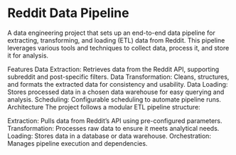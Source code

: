 # Reddit Data Pipeline

A data engineering project that sets up an end-to-end data pipeline for extracting, transforming, and loading (ETL) data from Reddit. This pipeline leverages various tools and techniques to collect data, process it, and store it for analysis.

Features
Data Extraction: Retrieves data from the Reddit API, supporting subreddit and post-specific filters.
Data Transformation: Cleans, structures, and formats the extracted data for consistency and usability.
Data Loading: Stores processed data in a chosen data warehouse for easy querying and analysis.
Scheduling: Configurable scheduling to automate pipeline runs.
Architecture
The project follows a modular ETL pipeline structure:

Extraction: Pulls data from Reddit’s API using pre-configured parameters.
Transformation: Processes raw data to ensure it meets analytical needs.
Loading: Stores data in a database or data warehouse.
Orchestration: Manages pipeline execution and dependencies.